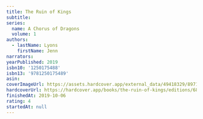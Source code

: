 ```yaml
---
title: The Ruin of Kings
subtitle:
series:
  name: A Chorus of Dragons
  volume: 1
authors:
  - lastName: Lyons
    firstName: Jenn
narrators:
yearPublished: 2019
isbn10: '1250175488'
isbn13: '9781250175489'
asin:
coverImageUrl: https://assets.hardcover.app/external_data/49418329/8971621b758d90ad171a4a7cc5d2c2130184f9d5.jpeg
hardcoverUrl: https://hardcover.app/books/the-ruin-of-kings/editions/6815645
finishedAt: 2019-10-06
rating: 4
startedAt: null
---
```

